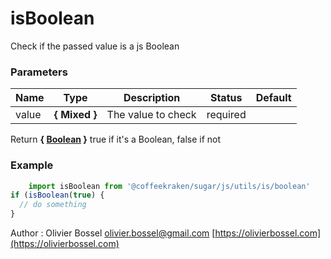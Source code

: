 # isBoolean

Check if the passed value is a js Boolean


### Parameters
Name  |  Type  |  Description  |  Status  |  Default
------------  |  ------------  |  ------------  |  ------------  |  ------------
value  |  **{ Mixed }**  |  The value to check  |  required  |

Return **{ [Boolean](https://developer.mozilla.org/fr/docs/Web/JavaScript/Reference/Objets_globaux/Boolean) }** true if it's a Boolean, false if not

### Example
```js
	import isBoolean from '@coffeekraken/sugar/js/utils/is/boolean'
if (isBoolean(true) {
  // do something
}
```
Author : Olivier Bossel [olivier.bossel@gmail.com](mailto:olivier.bossel@gmail.com) [https://olivierbossel.com](https://olivierbossel.com)